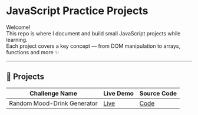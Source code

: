 # JavaScript Practice Projects

Welcome!  
This repo is where I document and build small JavaScript projects while learning.  
Each project covers a key concept — from DOM manipulation to arrays, functions and more ✨

---

## 📁 Projects

| Challenge Name                     | Live Demo | Source Code |
|-----------------------------------|-----------|-------------|
| Random Mood-Drink Generator | [Live](https://amirana.github.io/js-practice-projects/pick-drink-by-mood/) | [Code](./pick-drink-by-mood/) |



